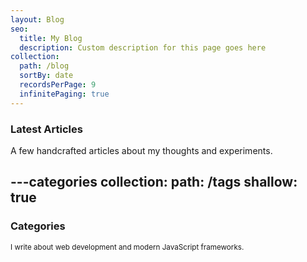 ```yaml
---
layout: Blog
seo:
  title: My Blog
  description: Custom description for this page goes here
collection:
  path: /blog
  sortBy: date
  recordsPerPage: 9
  infinitePaging: true
---
```


### Latest Articles

A few handcrafted articles about my thoughts and experiments.



---categories
collection:
  path: /tags
  shallow: true
---

### Categories

<small>I write about web development and modern JavaScript frameworks.</small>
